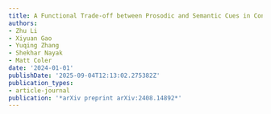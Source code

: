 ```yaml
---
title: A Functional Trade-off between Prosodic and Semantic Cues in Conveying Sarcasm
authors:
- Zhu Li
- Xiyuan Gao
- Yuqing Zhang
- Shekhar Nayak
- Matt Coler
date: '2024-01-01'
publishDate: '2025-09-04T12:13:02.275382Z'
publication_types:
- article-journal
publication: '*arXiv preprint arXiv:2408.14892*'
---
```


